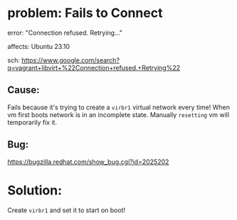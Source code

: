 # problem: Fails to Connect
error: "Connection refused. Retrying..."

affects: Ubuntu 23.10

sch: https://www.google.com/search?q=vagrant+libvirt+%22Connection+refused.+Retrying%22

## Cause:
Fails because it's trying to create a `virbr1` virtual network every time! When vm first boots network is in an incomplete state. Manually `resetting` vm will temporarily fix it.

## Bug:
https://bugzilla.redhat.com/show_bug.cgi?id=2025202

# Solution:
Create `virbr1` and set it to start on boot!
